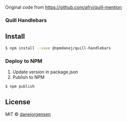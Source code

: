 Original code from https://github.com/afry/quill-mention

### Quill Handlebars

## Install

```bash
$ npm install --save @npmdanej/quill-handlebars
```

### Deploy to NPM

1. Update version in package.json
2. Publish to NPM

```bash
$ npm publish
```

## License

MIT © [danejorgensen](https://github.com/danejorgensen)
